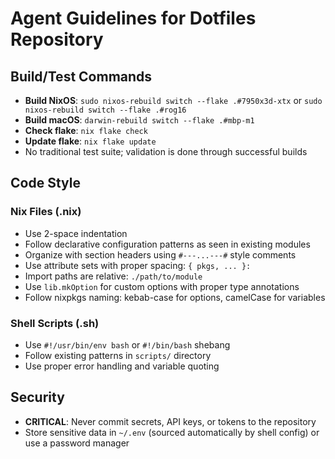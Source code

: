 # Agent Guidelines for Dotfiles Repository

## Build/Test Commands
- **Build NixOS**: `sudo nixos-rebuild switch --flake .#7950x3d-xtx` or `sudo nixos-rebuild switch --flake .#rog16`
- **Build macOS**: `darwin-rebuild switch --flake .#mbp-m1`
- **Check flake**: `nix flake check`
- **Update flake**: `nix flake update`
- No traditional test suite; validation is done through successful builds

## Code Style

### Nix Files (.nix)
- Use 2-space indentation
- Follow declarative configuration patterns as seen in existing modules
- Organize with section headers using `#---...---#` style comments
- Use attribute sets with proper spacing: `{ pkgs, ... }:`
- Import paths are relative: `./path/to/module`
- Use `lib.mkOption` for custom options with proper type annotations
- Follow nixpkgs naming: kebab-case for options, camelCase for variables

### Shell Scripts (.sh)
- Use `#!/usr/bin/env bash` or `#!/bin/bash` shebang
- Follow existing patterns in `scripts/` directory
- Use proper error handling and variable quoting

## Security
- **CRITICAL**: Never commit secrets, API keys, or tokens to the repository
- Store sensitive data in `~/.env` (sourced automatically by shell config) or use a password manager
